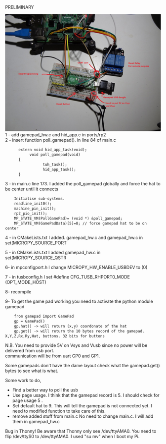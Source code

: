 PRELIMINARY 

<img src="Pico_gamepad.jpg">
1 - add gamepad_hw.c and hid_app.c in ports/rp2 <br>
2 - insert function poll_gamepad(). in line 84 of main.c<br>

          extern void hid_app_task(void);
               void poll_gamepad(void)
          {
                     tuh_task();
                     hid_app_task();
          }

3 - in main.c line 173. I added the poll_gamepad globally and force the hat to be center until it connects <br>


        Initialise sub-systems.
        readline_init0();
        machine_pin_init();
        rp2_pio_init();
        MP_STATE_VM(PollGamePad)= (void *) &poll_gamepad;
        MP_STATE_VM(GamePadData)[5]=8; // force gamepad hat to be on center

4 - in CMakeLists.txt I added. gamepad_hw.c  and gamepad_hw.c in set(MICROPY_SOURCE_PORT

5 -  in CMakeLists.txt I added gamepad_hw.c   in set(MICROPY_SOURCE_QSTR

6-   in mpconfigport.h I change MICROPY_HW_ENABLE_USBDEV to (0)

7 - in tusbconfig.h I set #define CFG_TUSB_RHPORT0_MODE   (OPT_MODE_HOST)

8- recompile<br>

9- To get the game pad working you need to activate the python module gamepad

        from gamepad import GamePad
        gp = GamePad()
        gp.hat() -> will return (x,y) coordonate of the hat
        gp.get() -> will return the 10 bytes record of the gamepad. X,Y,Z,Rx,Ry,Hat, buttons. 32 bits for buttons
        
N.B. You need to provide 5V on Vsys and Vusb since no power will be delivered from usb port.<br>
communication will be from uart GP0 and GP1.

Some gamepads don't have the dame layout check what the gamepad.get() bytes to see what is what.

Some work to do,<br>

- Find a better way to poll the usb<br>
- Use page usage. I think that the gamepad record is 5. I should check for page usage 5 .<br>
- Set default hat to 9. This will tell the gamepad is not connected yet. I need to modified function to take care of this.
- remove added stuff from main.c  No need to change main.c. I will add them in gamepad_hw.c

Bug in Thonny!  Be aware that Thonny only see /dev/ttyAMA0. You need to flip /dev/ttyS0 to /dev/ttyAMA0.  I used "su mv" when I boot my Pi.
